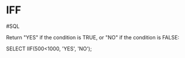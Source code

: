 # IFF
#SQL 

Return "YES" if the condition is TRUE, or "NO" if the condition is FALSE:

SELECT IIF(500<1000, 'YES', 'NO');